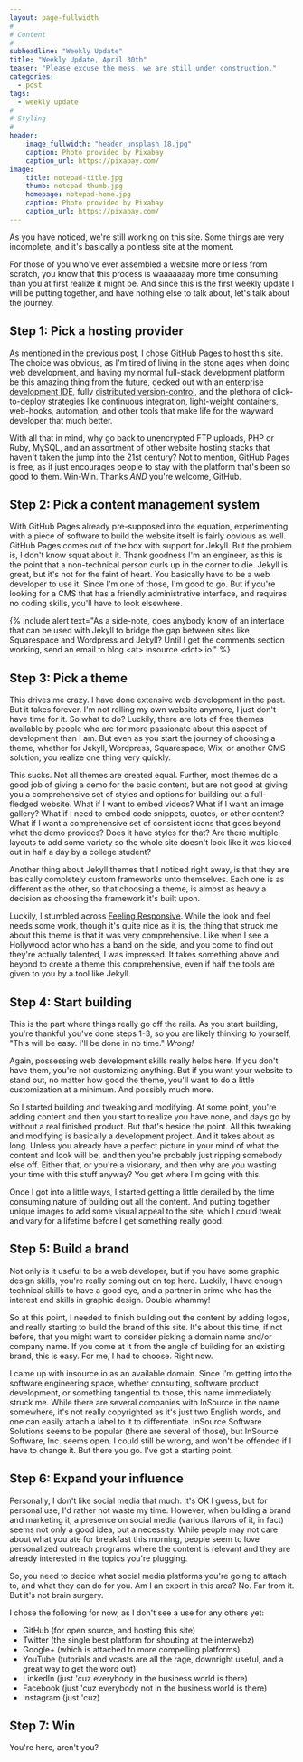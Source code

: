 ```yaml
---
layout: page-fullwidth
#
# Content
#
subheadline: "Weekly Update"
title: "Weekly Update, April 30th"
teaser: "Please excuse the mess, we are still under construction."
categories:
  - post
tags:
  - weekly update
#
# Styling
#
header:
    image_fullwidth: "header_unsplash_18.jpg"
    caption: Photo provided by Pixabay
    caption_url: https://pixabay.com/
image:
    title: notepad-title.jpg
    thumb: notepad-thumb.jpg
    homepage: notepad-home.jpg
    caption: Photo provided by Pixabay
    caption_url: https://pixabay.com/
---
```

As you have noticed, we're still working on this site. Some things are very incomplete, and it's basically a pointless site at the moment.

For those of you who've ever assembled a website more or less from scratch, you know that this process is waaaaaaay more time consuming than you at first realize it might be. And since this is the first weekly update I will be putting together, and have nothing else to talk about, let's talk about the journey.

Step 1: Pick a hosting provider
---

As mentioned in the previous post, I chose [GitHub Pages][1] to host this site. The choice was obvious, as I'm tired of living in the stone ages when doing web development, and having my normal full-stack development platform be this amazing thing from the future, decked out with an [enterprise development IDE][2], fully [distributed version-control][3], and the plethora of click-to-deploy strategies like continuous integration, light-weight containers, web-hooks, automation, and other tools that make life for the wayward developer that much better.

With all that in mind, why go back to unencrypted FTP uploads, PHP or Ruby, MySQL, and an assortment of other website hosting stacks that haven't taken the jump into the 21st century? Not to mention, GitHub Pages is free, as it just encourages people to stay with the platform that's been so good to them. Win-Win. Thanks *AND* you're welcome, GitHub.

Step 2: Pick a content management system
---

With GitHub Pages already pre-supposed into the equation, experimenting with a piece of software to build the website itself is fairly obvious as well. GitHub Pages comes out of the box with support for Jekyll. But the problem is, I don't know squat about it. Thank goodness I'm an engineer, as this is the point that a non-technical person curls up in the corner to die. Jekyll is great, but it's not for the faint of heart. You basically have to be a web developer to use it. Since I'm one of those, I'm good to go. But if you're looking for a CMS that has a friendly administrative interface, and requires no coding skills, you'll have to look elsewhere.

{% include alert text="As a side-note, does anybody know of an interface that can be used with Jekyll to bridge the gap between sites like Squarespace and Wordpress and Jekyll? Until I get the comments section working, send an email to blog &lt;at&gt; insource &lt;dot&gt; io." %}

Step 3: Pick a theme
---

This drives me crazy. I have done extensive web development in the past. But it takes forever. I'm not rolling my own website anymore, I just don't have time for it. So what to do? Luckily, there are lots of free themes available by people who are for more passionate about this aspect of development than I am. But even as you start the journey of choosing a theme, whether for Jekyll, Wordpress, Squarespace, Wix, or another CMS solution, you realize one thing very quickly.

This sucks. Not all themes are created equal. Further, most themes do a good job of giving a demo for the basic content, but are not good at giving you a comprehensive set of styles and options for building out a full-fledged website. What if I want to embed videos? What if I want an image gallery? What if I need to embed code snippets, quotes, or other content? What if I want a comprehensive set of consistent icons that goes beyond what the demo provides? Does it have styles for that? Are there multiple layouts to add some variety so the whole site doesn't look like it was kicked out in half a day by a college student?

Another thing about Jekyll themes that I noticed right away, is that they are basically completely custom frameworks unto themselves. Each one is as different as the other, so that choosing a theme, is almost as heavy a decision as choosing the framework it's built upon.

Luckily, I stumbled across [Feeling Responsive][4]. While the look and feel needs some work, though it's quite nice as it is, the thing that struck me about this theme is that it was very comprehensive. Like when I see a Hollywood actor who has a band on the side, and you come to find out they're actually talented, I was impressed. It takes something above and beyond to create a theme this comprehensive, even if half the tools are given to you by a tool like Jekyll.

Step 4: Start building
---

This is the part where things really go off the rails. As you start building, you're thankful you've done steps 1-3, so you are likely thinking to yourself, "This will be easy. I'll be done in no time." *Wrong!*

Again, possessing web development skills really helps here. If you don't have them, you're not customizing anything. But if you want your website to stand out, no matter how good the theme, you'll want to do a little customization at a minimum. And possibly much more.

So I started building and tweaking and modifying. At some point, you're adding content and then you start to realize you have none, and days go by without a real finished product. But that's beside the point. All this tweaking and modifying is basically a development project. And it takes about as long. Unless you already have a perfect picture in your mind of what the content and look will be, and then you're probably just ripping somebody else off. Either that, or you're a visionary, and then why are you wasting your time with this stuff anyway? You get where I'm going with this.

Once I got into a little ways, I started getting a little derailed by the time consuming nature of building out all the content. And putting together unique images to add some visual appeal to the site, which I could tweak and vary for a lifetime before I get something really good.

Step 5: Build a brand
---

Not only is it useful to be a web developer, but if you have some graphic design skills, you're really coming out on top here. Luckily, I have enough technical skills to have a good eye, and a partner in crime who has the interest and skills in graphic design. Double whammy!

So at this point, I needed to finish building out the content by adding logos, and really starting to build the brand of this site. It's about this time, if not before, that you might want to consider picking a domain name and/or company name. If you come at it from the angle of building for an existing brand, this is easy. For me, I had to choose. Right now.

I came up with insource.io as an available domain. Since I'm getting into the software engineering space, whether consulting, software product development, or something tangential to those, this name immediately struck me. While there are several companies with InSource in the name somewhere, it's not really copyrighted as it's just two English words, and one can easily attach a label to it to differentiate. InSource Software Solutions seems to be popular (there are several of those), but InSource Software, Inc. seems open. I could still be wrong, and won't be offended if I have to change it. But there you go. I've got a starting point.

Step 6: Expand your influence
---

Personally, I don't like social media that much. It's OK I guess, but for personal use, I'd rather not waste my time. However, when building a brand and marketing it, a presence on social media (various flavors of it, in fact) seems not only a good idea, but a necessity. While people may not care about what you ate for breakfast this morning, people seem to love personalized outreach programs where the content is relevant and they are already interested in the topics you're plugging.

So, you need to decide what social media platforms you're going to attach to, and what they can do for you. Am I an expert in this area? No. Far from it. But it's not brain surgery.

I chose the following for now, as I don't see a use for any others yet:

* GitHub (for open source, and hosting this site)
* Twitter (the single best platform for shouting at the interwebz)
* Google+ (which is attached to more compelling platforms)
* YouTube (tutorials and vcasts are all the rage, downright useful, and a great way to get the word out)
* LinkedIn (just 'cuz everybody in the business world is there)
* Facebook (just 'cuz everybody not in the business world is there)
* Instagram (just 'cuz)

Step 7: Win
---

You're here, aren't you?



 [1]: https://pages.github.com/
 [2]: https://www.jetbrains.com/idea/
 [3]: https://git-scm.com/
 [4]: http://phlow.github.io/feeling-responsive/
 [5]: #
 [6]: #
 [7]: #
 [8]: #
 [9]: #
 [10]: #